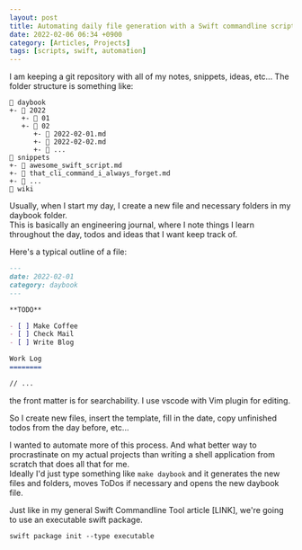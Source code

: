 ```yaml
---
layout: post
title: Automating daily file generation with a Swift commandline script
date: 2022-02-06 06:34 +0900
category: [Articles, Projects]
tags: [scripts, swift, automation]
---
```



I am keeping a git repository with all of my notes, snippets, ideas, etc...
The folder structure is something like:

```
📂 daybook
+- 📂 2022
   +- 📁 01
   +- 📂 02
      +- 📄 2022-02-01.md
      +- 📄 2022-02-02.md
      +- 📄 ...
📂 snippets
+- 📄 awesome_swift_script.md
+- 📄 that_cli_command_i_always_forget.md
+- 📄 ...
📁 wiki
```

Usually, when I start my day, I create a new file and necessary folders in my daybook folder.  
This is basically an engineering journal, where I note things I learn throughout the day, todos and ideas that I want keep track of.

Here's a typical outline of a file:

```md
---
date: 2022-02-01
category: daybook
---

**TODO**

- [ ] Make Coffee
- [ ] Check Mail
- [ ] Write Blog

Work Log
========

// ...

```

the front matter is for searchability. I use vscode with Vim plugin for editing.

So I create new files, insert the template, fill in the date, copy unfinished todos from the day before, etc...

I wanted to automate more of this process. And what better way to procrastinate on my actual projects than writing a shell application from scratch that does all that for me.  
Ideally I'd just type something like `make daybook` and it generates the new files and folders, moves ToDos if necessary and opens the new daybook file.

Just like in my general Swift Commandline Tool article [LINK], we're going to use an executable swift package.

```terminal
swift package init --type executable
```
